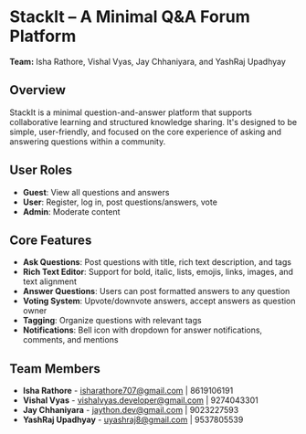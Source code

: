 # StackIt – A Minimal Q&A Forum Platform

**Team:** Isha Rathore, Vishal Vyas, Jay Chhaniyara, and YashRaj Upadhyay

## Overview
StackIt is a minimal question-and-answer platform that supports collaborative learning and structured knowledge sharing. It's designed to be simple, user-friendly, and focused on the core experience of asking and answering questions within a community.

## User Roles
- **Guest**: View all questions and answers
- **User**: Register, log in, post questions/answers, vote
- **Admin**: Moderate content

## Core Features
- **Ask Questions**: Post questions with title, rich text description, and tags
- **Rich Text Editor**: Support for bold, italic, lists, emojis, links, images, and text alignment
- **Answer Questions**: Users can post formatted answers to any question
- **Voting System**: Upvote/downvote answers, accept answers as question owner
- **Tagging**: Organize questions with relevant tags
- **Notifications**: Bell icon with dropdown for answer notifications, comments, and mentions




## Team Members
- **Isha Rathore** - isharathore707@gmail.com | 8619106191
- **Vishal Vyas** - vishalvyas.developer@gmail.com | 9274043301
- **Jay Chhaniyara** - jaython.dev@gmail.com | 9023227593
- **YashRaj Upadhyay** - uyashraj8@gmail.com | 9537805539
